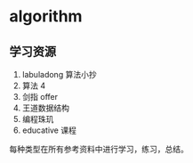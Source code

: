 # algorithm

## 学习资源

1. labuladong 算法小抄
2. 算法 4
3. 剑指 offer
4. 王道数据结构
5. 编程珠玑
6. educative 课程

每种类型在所有参考资料中进行学习，练习，总结。
